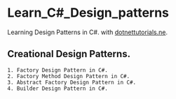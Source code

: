 # Learn_C#_Design_patterns
  Learning Design Patterns in C#. with [dotnettutorials.ne](https://dotnettutorials.net/course/dot-net-design-patterns/).

  ## Creational Design Patterns.
    1. Factory Design Pattern in C#.
    2. Factory Method Design Pattern in C#.
    3. Abstract Factory Design Pattern in C#.
    4. Builder Design Pattern in C#.
